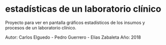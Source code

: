 # estadísticas de un laboratorio clínico

Proyecto para ver en pantalla gráficos estadísticos de los insumos y procesos de un laboratorio clínico.


Autor:	Carlos Elguedo - Pedro Guerrero - Elias Zabaleta
Año:	2018

